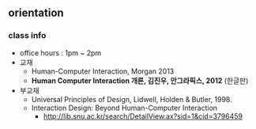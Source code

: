 ## orientation

### class info

* office hours : 1pm ~ 2pm
* 교재
    * Human-Computer Interaction, Morgan 2013
    * **Human Computer Interaction 개론, 김진우, 안그라픽스, 2012** (한글판)
* 부교재
    * Universal Principles of Design, Lidwell, Holden & Butler, 1998.
    * Interaction Design: Beyond Human-Computer Interaction
        * http://lib.snu.ac.kr/search/DetailView.ax?sid=1&cid=3796459


